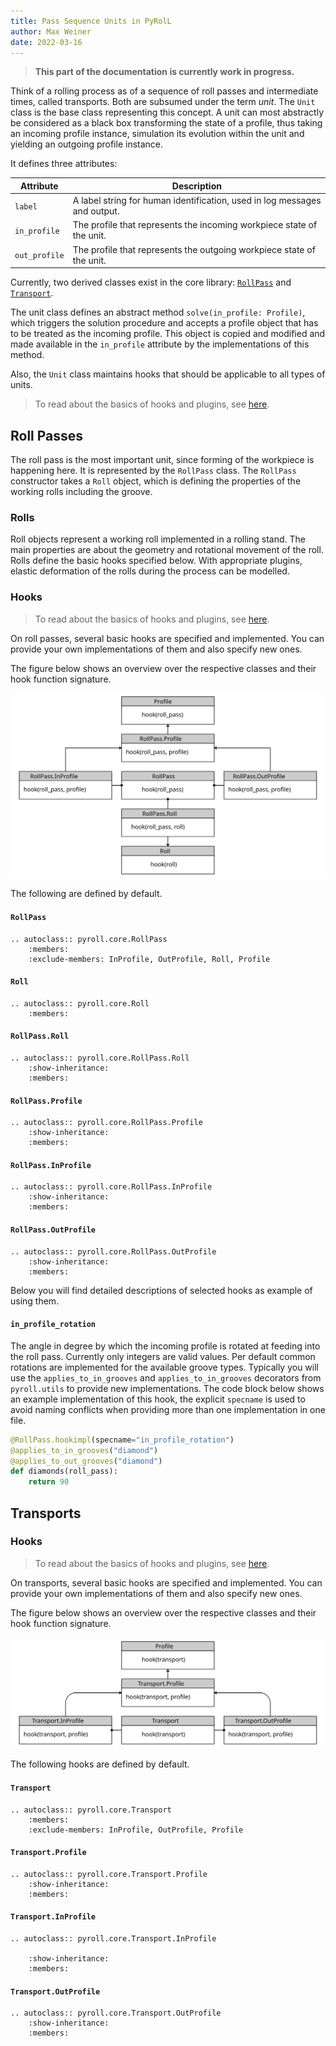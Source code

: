 ```yaml
---
title: Pass Sequence Units in PyRolL  
author: Max Weiner  
date: 2022-03-16
---
```


> **This part of the documentation is currently work in progress.**

Think of a rolling process as of a sequence of roll passes and intermediate times, called transports. Both are subsumed
under the term *unit*. The `Unit` class is the base class representing this concept.
A unit can most abstractly be considered as a black box transforming the state of a profile,
thus taking an incoming profile instance, simulation its evolution within the unit and yielding an outgoing profile instance.

It defines three attributes:

| Attribute     | Description                                                               |
|---------------|---------------------------------------------------------------------------|
| `label`       | A label string for human identification, used in log messages and output. |
| `in_profile`  | The profile that represents the incoming workpiece state of the unit.     |
| `out_profile` | The profile that represents the outgoing workpiece state of the unit.     |

Currently, two derived classes exist in the core library: [`RollPass`](units.md#roll-passes)
and [`Transport`](units.md#transports).

The unit class defines an abstract method `solve(in_profile: Profile)`, which triggers the solution procedure and accepts
a profile object that has to be treated as the incoming profile. This object is copied and modified and made available
in the `in_profile` attribute by the implementations of this method.

Also, the `Unit` class maintains hooks that should be applicable to all types of units.

> To read about the basics of hooks and plugins, see [here](plugins.md).

## Roll Passes

The roll pass is the most important unit, since forming of the workpiece is happening here.
It is represented by the `RollPass` class.
The `RollPass` constructor takes a `Roll` object, which is defining the properties of the working rolls including the groove.

### Rolls

Roll objects represent a working roll implemented in a rolling stand.
The main properties are about the geometry and rotational movement of the roll.
Rolls define the basic hooks specified below.
With appropriate plugins, elastic deformation of the rolls during the process can be modelled.

### Hooks

> To read about the basics of hooks and plugins, see [here](plugins.md).

On roll passes, several basic hooks are specified and implemented. You can provide your own implementations of them and
also specify new ones. 

The figure below shows an overview over the respective classes and their hook function signature.

![Classes Connected to Roll Passes and Their Hook Signatures](../img/uml_roll_pass.svg)

The following are defined by default.

#### `RollPass`

```{eval-rst} 
.. autoclass:: pyroll.core.RollPass
    :members:
    :exclude-members: InProfile, OutProfile, Roll, Profile
```

#### `Roll`

```{eval-rst} 
.. autoclass:: pyroll.core.Roll
    :members:
```

#### `RollPass.Roll`

```{eval-rst} 
.. autoclass:: pyroll.core.RollPass.Roll
    :show-inheritance:
    :members:
```

#### `RollPass.Profile`

```{eval-rst} 
.. autoclass:: pyroll.core.RollPass.Profile
    :show-inheritance:
    :members:
```

#### `RollPass.InProfile`

```{eval-rst} 
.. autoclass:: pyroll.core.RollPass.InProfile
    :show-inheritance:
    :members:
```

#### `RollPass.OutProfile`

```{eval-rst} 
.. autoclass:: pyroll.core.RollPass.OutProfile
    :show-inheritance:
    :members:
```

Below you will find detailed descriptions of selected hooks as example of using them.

#### `in_profile_rotation`

The angle in degree by which the incoming profile is rotated at feeding into the roll pass. Currently only integers are
valid values. Per default common rotations are implemented for the available groove types. Typically you will use
the `applies_to_in_grooves` and `applies_to_in_grooves` decorators from `pyroll.utils` to provide new implementations.
The code block below shows an example implementation of this hook, the explicit `specname` is used to avoid naming
conflicts when providing more than one implementation in one file.

```python
@RollPass.hookimpl(specname="in_profile_rotation")
@applies_to_in_grooves("diamond")
@applies_to_out_grooves("diamond")
def diamonds(roll_pass):
    return 90
```

## Transports

### Hooks

> To read about the basics of hooks and plugins, see [here](plugins.md).

On transports, several basic hooks are specified and implemented. You can provide your own implementations of them and
also specify new ones. 

The figure below shows an overview over the respective classes and their hook function signature.

![Classes Connected to Transports and Their Hook Signatures](../img/uml_transport.svg)

The following hooks are defined by default.

#### `Transport`

```{eval-rst} 
.. autoclass:: pyroll.core.Transport
    :members:
    :exclude-members: InProfile, OutProfile, Profile
```

#### `Transport.Profile`

```{eval-rst} 
.. autoclass:: pyroll.core.Transport.Profile
    :show-inheritance:
    :members:
```

#### `Transport.InProfile`

```{eval-rst} 
.. autoclass:: pyroll.core.Transport.InProfile

    :show-inheritance:
    :members:
```

#### `Transport.OutProfile`

```{eval-rst} 
.. autoclass:: pyroll.core.Transport.OutProfile
    :show-inheritance:
    :members:
```